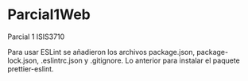 # Parcial1Web

Parcial 1 ISIS3710

Para usar ESLint se añadieron los archivos package.json, package-lock.json, .eslintrc.json y .gitignore. Lo anterior para instalar el paquete prettier-eslint.

